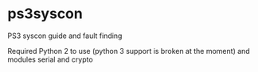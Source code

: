 # ps3syscon
PS3 syscon guide and fault finding

Required Python 2 to use (python 3 support is broken at the moment) and modules serial and crypto
